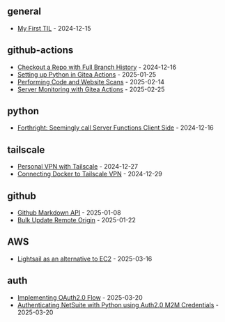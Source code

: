 <!-- index starts -->
## general

* [My First TIL](https://git.gvoserver1.com/jnellis/Today-I-Learned/src/branch/main/general/first_post.md) - 2024-12-15

## github-actions

* [Checkout a Repo with Full Branch History](https://git.gvoserver1.com/jnellis/Today-I-Learned/src/branch/main/github-actions/checkout_full.md) - 2024-12-16
* [Setting up Python in Gitea Actions](https://git.gvoserver1.com/jnellis/Today-I-Learned/src/branch/main/github-actions/setup_python.md) - 2025-01-25
* [Performing Code and Website Scans](https://git.gvoserver1.com/jnellis/Today-I-Learned/src/branch/main/github-actions/code_scans.md) - 2025-02-14
* [Server Monitoring with Gitea Actions](https://git.gvoserver1.com/jnellis/Today-I-Learned/src/branch/main/github-actions/server_monitoring_action.md) - 2025-02-25

## python

* [Forthright: Seemingly call Server Functions Client Side](https://git.gvoserver1.com/jnellis/Today-I-Learned/src/branch/main/python/forthright.md) - 2024-12-16

## tailscale

* [Personal VPN with Tailscale](https://git.gvoserver1.com/jnellis/Today-I-Learned/src/branch/main/tailscale/tailscale_intro.md) - 2024-12-27
* [Connecting Docker to Tailscale VPN](https://git.gvoserver1.com/jnellis/Today-I-Learned/src/branch/main/tailscale/ts_docker.md) - 2024-12-29

## github

* [Github Markdown API](https://git.gvoserver1.com/jnellis/Today-I-Learned/src/branch/main/github/markdown.md) - 2025-01-08
* [Bulk Update Remote Origin](https://git.gvoserver1.com/jnellis/Today-I-Learned/src/branch/main/github/update_remote.md) - 2025-01-22

## AWS

* [Lightsail as an alternative to EC2](https://git.gvoserver1.com/jnellis/Today-I-Learned/src/branch/main/AWS/lightsale.md) - 2025-03-16

## auth

* [Implementing OAuth2.0 Flow](https://git.gvoserver1.com/jnellis/Today-I-Learned/src/branch/main/auth/oauth_flow.md) - 2025-03-20
* [Authenticating NetSuite with Python using Auth2.0 M2M Credentials](https://git.gvoserver1.com/jnellis/Today-I-Learned/src/branch/main/auth/netsuite_auth_m2m.md) - 2025-03-20
<!-- index ends -->
